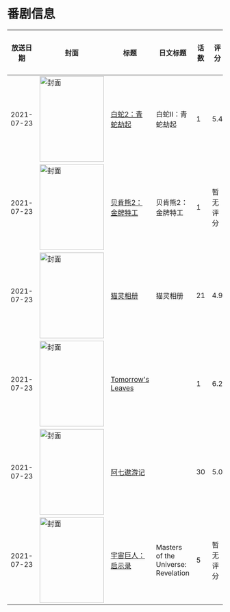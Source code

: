 # 番剧信息

|放送日期|封面|标题|日文标题|话数|评分|评分人数|
|---|---|---|---|---|---|---|
|2021-07-23|<img src="https://lain.bgm.tv/pic/cover/c/c9/5e/328443_SQEsb.jpg" alt="封面" style="width:150px;height:200px;object-fit:cover;">|[白蛇2：青蛇劫起](https://bangumi.tv/subject/328443)|白蛇Ⅱ：青蛇劫起|1|5.4|920人评分|
|2021-07-23|<img src="https://lain.bgm.tv/pic/cover/c/b6/20/343986_E5Pv5.jpg" alt="封面" style="width:150px;height:200px;object-fit:cover;">|[贝肯熊2：金牌特工](https://bangumi.tv/subject/343986)|贝肯熊2：金牌特工|1|暂无评分|少于10人评分|
|2021-07-23|<img src="https://lain.bgm.tv/pic/cover/c/ed/86/312254_9DQ9p.jpg" alt="封面" style="width:150px;height:200px;object-fit:cover;">|[猫灵相册](https://bangumi.tv/subject/312254)|猫灵相册|21|4.9|15人评分|
|2021-07-23|<img src="https://lain.bgm.tv/pic/cover/c/76/b0/342740_AF2d5.jpg" alt="封面" style="width:150px;height:200px;object-fit:cover;">|[Tomorrow's Leaves](https://bangumi.tv/subject/342740)||1|6.2|73人评分|
|2021-07-23|<img src="https://lain.bgm.tv/pic/cover/c/1c/ff/335672_qfLrQ.jpg" alt="封面" style="width:150px;height:200px;object-fit:cover;">|[阿七遨游记](https://bangumi.tv/subject/335672)||30|5.0|24人评分|
|2021-07-23|<img src="https://lain.bgm.tv/pic/cover/c/60/35/289166_ZmP6l.jpg" alt="封面" style="width:150px;height:200px;object-fit:cover;">|[宇宙巨人：启示录](https://bangumi.tv/subject/289166)|Masters of the Universe: Revelation|5|暂无评分|少于10人评分|
